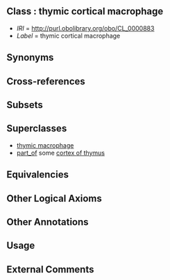 
## Class : thymic cortical macrophage

 * *IRI* = http://purl.obolibrary.org/obo/CL_0000883
 * *Label* = thymic cortical macrophage

## Synonyms


## Cross-references


## Subsets


## Superclasses

 * [thymic macrophage](../../CL/66/CL_0000866.md)
 * [part_of](../../BFO/50/BFO_0000050.md) some [cortex of thymus](../../UBERON/23/UBERON_0002123.md)

## Equivalencies


## Other Logical Axioms


## Other Annotations


## Usage


## External Comments

